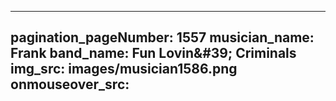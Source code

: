 ------
pagination_pageNumber: 1557
musician_name: Frank
band_name: Fun Lovin&amp;#39; Criminals
img_src: images/musician1586.png
onmouseover_src: 
------